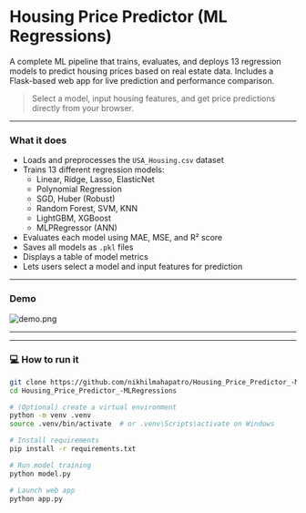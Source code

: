 # Housing Price Predictor (ML Regressions)

A complete ML pipeline that trains, evaluates, and deploys 13 regression models to predict housing prices based on real estate data. Includes a Flask-based web app for live prediction and performance comparison.

>  Select a model, input housing features, and get price predictions directly from your browser.

---

### What it does
- Loads and preprocesses the `USA_Housing.csv` dataset
- Trains 13 different regression models:
  - Linear, Ridge, Lasso, ElasticNet
  - Polynomial Regression
  - SGD, Huber (Robust)
  - Random Forest, SVM, KNN
  - LightGBM, XGBoost
  - MLPRegressor (ANN)
- Evaluates each model using MAE, MSE, and R² score
- Saves all models as `.pkl` files
- Displays a table of model metrics
- Lets users select a model and input features for prediction

---

###  Demo
![demo.png]()

---


---

### 💻 How to run it

```bash
git clone https://github.com/nikhilmahapatro/Housing_Price_Predictor_-MLRegressions.git
cd Housing_Price_Predictor_-MLRegressions

# (Optional) create a virtual environment
python -m venv .venv
source .venv/bin/activate  # or .venv\Scripts\activate on Windows

# Install requirements
pip install -r requirements.txt

# Run model training
python model.py

# Launch web app
python app.py

